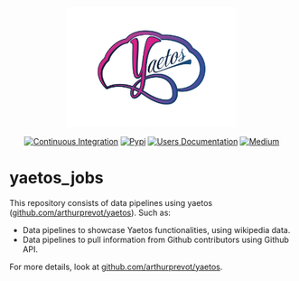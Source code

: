 <p align="center">
	<img src="./docs/images/logo_full_2_transp.png" alt="Yaetos Project" width="300" height="auto"/>
</p>

<div align="center">

[![Continuous Integration](https://github.com/arthurprevot/yaetos_jobs/actions/workflows/pythonapp.yml/badge.svg)](https://github.com/arthurprevot/yaetos_jobs/actions/workflows/pythonapp.yml)
[![Pypi](https://img.shields.io/pypi/v/yaetos.svg)](https://pypi.python.org/pypi/yaetos)
[![Users Documentation](https://img.shields.io/badge/-Users_Docs-blue?style=plastic&logo=readthedocs)](https://yaetos.readthedocs.io/en/latest/)
[![Medium](https://img.shields.io/badge/_-Medium-orange?style=plastic&logo=medium)](https://medium.com/@arthurprevot/yaetos-data-framework-description-ddc71caf6ce)

</div>

# yaetos_jobs
This repository consists of data pipelines using yaetos ([github.com/arthurprevot/yaetos](https://github.com/arthurprevot/yaetos)). Such as:
 * Data pipelines to showcase Yaetos functionalities, using wikipedia data.
 * Data pipelines to pull information from Github contributors using Github API. 

For more details, look at [github.com/arthurprevot/yaetos](https://github.com/arthurprevot/yaetos).
